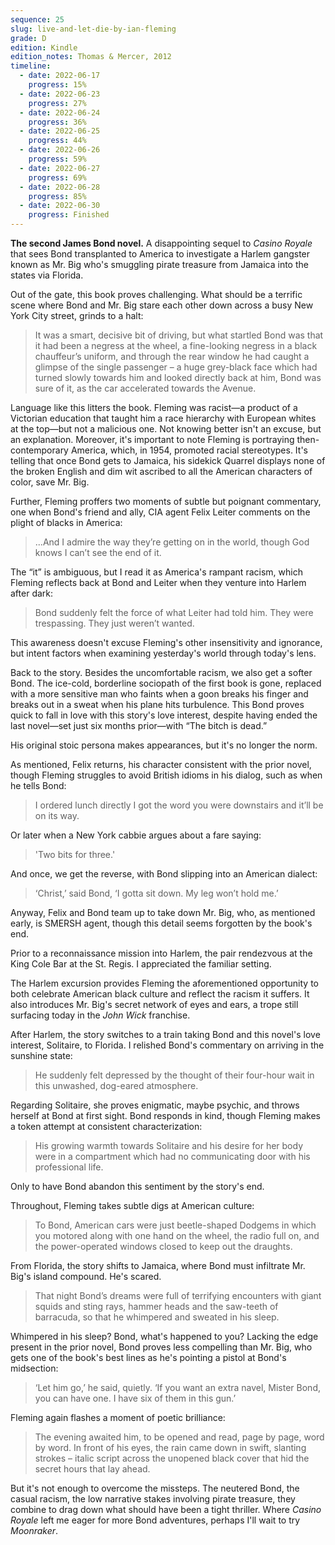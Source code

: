 ```yaml
---
sequence: 25
slug: live-and-let-die-by-ian-fleming
grade: D
edition: Kindle
edition_notes: Thomas & Mercer, 2012
timeline:
  - date: 2022-06-17
    progress: 15%
  - date: 2022-06-23
    progress: 27%
  - date: 2022-06-24
    progress: 36%
  - date: 2022-06-25
    progress: 44%
  - date: 2022-06-26
    progress: 59%
  - date: 2022-06-27
    progress: 69%
  - date: 2022-06-28
    progress: 85%
  - date: 2022-06-30
    progress: Finished
---
```


**The second James Bond novel.** A disappointing sequel to <span data-work-slug="casino-royale-by-ian-fleming">_Casino Royale_</span> that sees Bond transplanted to America to investigate a Harlem gangster known as Mr. Big who's smuggling pirate treasure from Jamaica into the states via Florida.

<!-- end -->

Out of the gate, this book proves challenging. What should be a terrific scene where Bond and Mr. Big stare each other down across a busy New York City street, grinds to a halt:

> It was a smart, decisive bit of driving, but what startled Bond was that it had been a negress at the wheel, a fine-looking negress in a black chauffeur’s uniform, and through the rear window he had caught a glimpse of the single passenger – a huge grey-black face which had turned slowly towards him and looked directly back at him, Bond was sure of it, as the car accelerated towards the Avenue.

Language like this litters the book. Fleming was racist—a product of a Victorian education that taught him a race hierarchy with European whites at the top—but not a malicious one. Not knowing better isn't an excuse, but an explanation. Moreover, it's important to note Fleming is portraying then-contemporary America, which, in 1954, promoted racial stereotypes. It's telling that once Bond gets to Jamaica, his sidekick Quarrel displays none of the broken English and dim wit ascribed to all the American characters of color, save Mr. Big.

Further, Fleming proffers two moments of subtle but poignant commentary, one when Bond's friend and ally, CIA agent Felix Leiter comments on the plight of blacks in America:

> ...And I admire the way they’re getting on in the world, though God knows I can’t see the end of it.

The “it” is ambiguous, but I read it as America's rampant racism, which Fleming reflects back at Bond and Leiter when they venture into Harlem after dark:

> Bond suddenly felt the force of what Leiter had told him. They were trespassing. They just weren’t wanted.

This awareness doesn't excuse Fleming's other insensitivity and ignorance, but intent factors when examining yesterday's world through today's lens.

Back to the story. Besides the uncomfortable racism, we also get a softer Bond. The ice-cold, borderline sociopath of the first book is gone, replaced with a more sensitive man who faints when a goon breaks his finger and breaks out in a sweat when his plane hits turbulence. This Bond proves quick to fall in love with this story's love interest, despite having ended the last novel—set just six months prior—with “The bitch is dead.”

His original stoic persona makes appearances, but it's no longer the norm.

As mentioned, Felix returns, his character consistent with the prior novel, though Fleming struggles to avoid British idioms in his dialog, such as when he tells Bond:

> I ordered lunch directly I got the word you were downstairs and it’ll be on its way.

Or later when a New York cabbie argues about a fare saying:

> 'Two bits for three.'

And once, we get the reverse, with Bond slipping into an American dialect:

> ‘Christ,’ said Bond, ‘I gotta sit down. My leg won’t hold me.’

Anyway, Felix and Bond team up to take down Mr. Big, who, as mentioned early, is SMERSH agent, though this detail seems forgotten by the book's end.

Prior to a reconnaissance mission into Harlem, the pair rendezvous at the King Cole Bar at the St. Regis. I appreciated the familiar setting.

The Harlem excursion provides Fleming the aforementioned opportunity to both celebrate American black culture and reflect the racism it suffers. It also introduces Mr. Big's secret network of eyes and ears, a trope still surfacing today in the _John Wick_ franchise.

After Harlem, the story switches to a train taking Bond and this novel's love interest, Solitaire, to Florida. I relished Bond's commentary on arriving in the sunshine state:

> He suddenly felt depressed by the thought of their four-hour wait in this unwashed, dog-eared atmosphere.

Regarding Solitaire, she proves enigmatic, maybe psychic, and throws herself at Bond at first sight. Bond responds in kind, though Fleming makes a token attempt at consistent characterization:

> His growing warmth towards Solitaire and his desire for her body were in a compartment which had no communicating door with his professional life.

Only to have Bond abandon this sentiment by the story's end.

Throughout, Fleming takes subtle digs at American culture:

> To Bond, American cars were just beetle-shaped Dodgems in which you motored along with one hand on the wheel, the radio full on, and the power-operated windows closed to keep out the draughts.

From Florida, the story shifts to Jamaica, where Bond must infiltrate Mr. Big's island compound. He's scared.

> That night Bond’s dreams were full of terrifying encounters with giant squids and sting rays, hammer heads and the saw-teeth of barracuda, so that he whimpered and sweated in his sleep.

Whimpered in his sleep? Bond, what's happened to you? Lacking the edge present in the prior novel, Bond proves less compelling than Mr. Big, who gets one of the book's best lines as he's pointing a pistol at Bond's midsection:

> ‘Let him go,’ he said, quietly. ‘If you want an extra navel, Mister Bond, you can have one. I have six of them in this gun.’

Fleming again flashes a moment of poetic brilliance:

> The evening awaited him, to be opened and read, page by page, word by word. In front of his eyes, the rain came down in swift, slanting strokes – italic script across the unopened black cover that hid the secret hours that lay ahead.

But it's not enough to overcome the missteps. The neutered Bond, the casual racism, the low narrative stakes involving pirate treasure, they combine to drag down what should have been a tight thriller. Where _Casino Royale_ left me eager for more Bond adventures, perhaps I'll wait to try <span data-work-slug="moonraker-by-ian-fleming">_Moonraker_</span>.

[^1]: The Soviet group introduced in the prior novel, short for Smyert Spionam – Death to Spies
